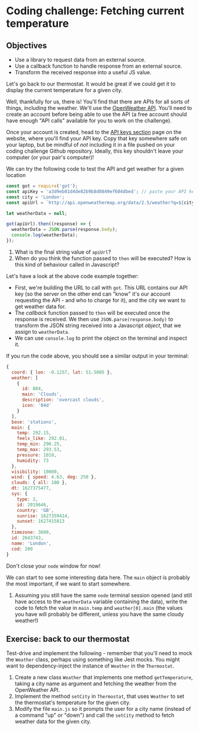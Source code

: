 # Coding challenge: Fetching current temperature

## Objectives

 * Use a library to request data from an external source.
 * Use a callback function to handle response from an external source.
 * Transform the received response into a useful JS value.

Let's go back to our thermostat. It would be great if we could get it to display the current temperature for a given city.

Well, thankfully for us, there is! You'll find that there are APIs for all sorts of things, including the weather. We'll use the [OpenWeather API](https://openweathermap.org/api). You'll need to create an account before being able to use the API (a free account should have enough "API calls" available for you to work on the challenge).

Once your account is created, head to the [API keys section](https://home.openweathermap.org/api_keys) page on the website, where you'll find your API key. Copy that key somewhere safe on your laptop, but be mindful of *not* including it in a file pushed on your coding challenge Github repository. Ideally, this key shouldn't leave your computer (or your pair's computer)!

We can try the following code to test the API and get weather for a given location

```javascript
const got = require('got');
const apiKey = 'a3d9eb01d4de82b9b8d0849ef604dbed'; // paste your API key here
const city = 'London';
const apiUrl = `http://api.openweathermap.org/data/2.5/weather?q=${city}&appid=${apiKey}`;

let weatherData = null;

got(apiUrl).then((response) => {
  weatherData = JSON.parse(response.body);
  console.log(weatherData);
});
```

1. What is the final string value of `apiUrl`?
2. When do you think the function passed to `then` will be executed? How is this kind of behaviour called in Javascript?

Let's have a look at the above code example together:
 * First, we're building the URL to call with `got`. This URL contains our API key (so the server on the other end can "know" it's our account requesting the API - and who to charge for it), and the city we want to get weather data for.
 * The *callback* function passed to `then` will be executed once the response is received. We then use `JSON.parse(response.body)` to transform the JSON string received into a Javascript *object*, that we assign to `weatherData`.
 * We can use `console.log` to print the object on the terminal and inspect it.

If you run the code above, you should see a similar output in your terminal:

```javascript
{
  coord: { lon: -0.1257, lat: 51.5085 },
  weather: [
    {
      id: 804,
      main: 'Clouds',
      description: 'overcast clouds',
      icon: '04d'
    }
  ],
  base: 'stations',
  main: {
    temp: 292.15,
    feels_like: 292.01,
    temp_min: 290.25,
    temp_max: 293.53,
    pressure: 1010,
    humidity: 73
  },
  visibility: 10000,
  wind: { speed: 4.63, deg: 250 },
  clouds: { all: 100 },
  dt: 1627375477,
  sys: {
    type: 2,
    id: 2019646,
    country: 'GB',
    sunrise: 1627359414,
    sunset: 1627415813
  },
  timezone: 3600,
  id: 2643743,
  name: 'London',
  cod: 200
}
```

Don't close your `node` window for now!

We can start to see some interesting data here. The `main` object is probably the most important, if we want to start somewhere.

1. Assuming you still have the same `node` terminal session opened (and still have access to the `weatherData` variable containing the data), write the code to fetch the value in `main.temp` and `weather[0].main` (the values you have will probably be different, unless you have the same cloudy weather!)

## Exercise: back to our thermostat

Test-drive and implement the following - remember that you'll need to mock the `Weather` class, perhaps using something like Jest mocks. You might want to dependency-inject the instance of `Weather` in the `Thermostat`.

1. Create a new class `Weather` that implements one method `getTemperature`, taking a city name as argument and fetching the weather from the OpenWeather API.
2. Implement the method `setCity` in `Thermostat`, that uses `Weather` to set the thermostat's temperature for the given city.
3. Modify the file `main.js` so it prompts the user for a city name (instead of a command "up" or "down") and call the `setCity` method to fetch weather data for the given city.
